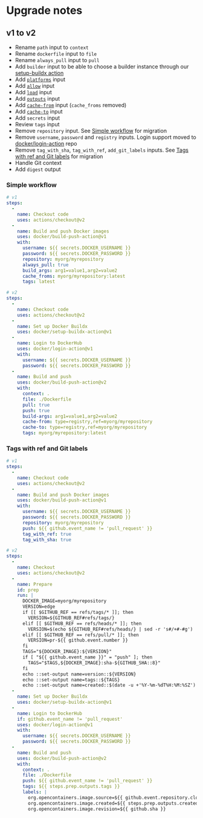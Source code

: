 # Upgrade notes

## v1 to v2

* Rename `path` input to `context`
* Rename `dockerfile` input to `file`
* Rename `always_pull` input to `pull`
* Add `builder` input to be able to choose a builder instance through our [setup-buildx action](https://github.com/docker/setup-buildx-action)
* Add [`platforms`](https://github.com/docker/buildx#---platformvaluevalue) input
* Add [`allow`](https://github.com/docker/buildx#--allowentitlement) input
* Add [`load`](https://github.com/docker/buildx#--load) input
* Add [`outputs`](https://github.com/docker/buildx#-o---outputpath-typetypekeyvalue) input
* Add [`cache-from`](https://github.com/docker/buildx#--cache-fromnametypetypekeyvalue) input (`cache_froms` removed)
* Add [`cache-to`](https://github.com/docker/buildx#--cache-tonametypetypekeyvalue) input
* Add `secrets` input
* Review `tags` input
* Remove `repository` input. See [Simple workflow](#simple-workflow) for migration
* Remove `username`, `password` and `registry` inputs. Login support moved to [docker/login-action](https://github.com/docker/login-action) repo
* Remove `tag_with_sha`, `tag_with_ref`, `add_git_labels` inputs. See [Tags with ref and Git labels](#tags-with-ref-and-git-labels) for migration
* Handle Git context
* Add `digest` output

### Simple workflow

```yaml
# v1
steps:
  -
    name: Checkout code
    uses: actions/checkout@v2
  -
    name: Build and push Docker images
    uses: docker/build-push-action@v1
    with:
      username: ${{ secrets.DOCKER_USERNAME }}
      password: ${{ secrets.DOCKER_PASSWORD }}
      repository: myorg/myrepository
      always_pull: true
      build_args: arg1=value1,arg2=value2
      cache_froms: myorg/myrepository:latest
      tags: latest
```

```yaml
# v2
steps:
  -
    name: Checkout code
    uses: actions/checkout@v2
  -
    name: Set up Docker Buildx
    uses: docker/setup-buildx-action@v1
  -
    name: Login to DockerHub
    uses: docker/login-action@v1
    with:
      username: ${{ secrets.DOCKER_USERNAME }}
      password: ${{ secrets.DOCKER_PASSWORD }}
  -
    name: Build and push
    uses: docker/build-push-action@v2
    with:
      context: .
      file: ./Dockerfile
      pull: true
      push: true
      build-args: arg1=value1,arg2=value2
      cache-from: type=registry,ref=myorg/myrepository
      cache-to: type=registry,ref=myorg/myrepository
      tags: myorg/myrepository:latest
```

### Tags with ref and Git labels

```yaml
# v1
steps:
  -
    name: Checkout code
    uses: actions/checkout@v2
  -
    name: Build and push Docker images
    uses: docker/build-push-action@v1
    with:
      username: ${{ secrets.DOCKER_USERNAME }}
      password: ${{ secrets.DOCKER_PASSWORD }}
      repository: myorg/myrepository
      push: ${{ github.event_name != 'pull_request' }}
      tag_with_ref: true
      tag_with_sha: true
```

```yaml
# v2
steps:
  -
    name: Checkout
    uses: actions/checkout@v2
  -
    name: Prepare
    id: prep
    run: |
      DOCKER_IMAGE=myorg/myrepository
      VERSION=edge
      if [[ $GITHUB_REF == refs/tags/* ]]; then
        VERSION=${GITHUB_REF#refs/tags/}
      elif [[ $GITHUB_REF == refs/heads/* ]]; then
        VERSION=$(echo ${GITHUB_REF#refs/heads/} | sed -r 's#/+#-#g')
      elif [[ $GITHUB_REF == refs/pull/* ]]; then
        VERSION=pr-${{ github.event.number }}
      fi
      TAGS="${DOCKER_IMAGE}:${VERSION}"
      if [ "${{ github.event_name }}" = "push" ]; then
        TAGS="$TAGS,${DOCKER_IMAGE}:sha-${GITHUB_SHA::8}"
      fi
      echo ::set-output name=version::${VERSION}
      echo ::set-output name=tags::${TAGS}
      echo ::set-output name=created::$(date -u +'%Y-%m-%dT%H:%M:%SZ')
  -
    name: Set up Docker Buildx
    uses: docker/setup-buildx-action@v1
  -
    name: Login to DockerHub
    if: github.event_name != 'pull_request'
    uses: docker/login-action@v1 
    with:
      username: ${{ secrets.DOCKER_USERNAME }}
      password: ${{ secrets.DOCKER_PASSWORD }}
  -
    name: Build and push
    uses: docker/build-push-action@v2
    with:
      context: .
      file: ./Dockerfile
      push: ${{ github.event_name != 'pull_request' }}
      tags: ${{ steps.prep.outputs.tags }}
      labels: |
        org.opencontainers.image.source=${{ github.event.repository.clone_url }}
        org.opencontainers.image.created=${{ steps.prep.outputs.created }}
        org.opencontainers.image.revision=${{ github.sha }}
```
